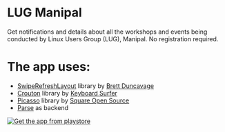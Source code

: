 # LUG Manipal

Get notifications and details about all the workshops and events being conducted by Linux Users Group (LUG), Manipal. No registration required.

The app uses:
==
* [SwipeRefreshLayout](https://github.com/bduncavage/swipetorefresh) library by [Brett Duncavage](https://github.com/bduncavage)
* [Crouton](https://github.com/keyboardsurfer/Crouton) library by [Keyboard Surfer](http://keyboardsurfer.de/projects.html)
* [Picasso](https://square.github.io/picasso/) library by [Square Open Source](https://square.github.io/)
* [Parse](http://www.parse.com) as backend

[![Get the app from playstore](https://developer.android.com/images/brand/en_app_rgb_wo_60.png)](https://play.google.com/store/apps/details?id=chipset.lugmnotifier)